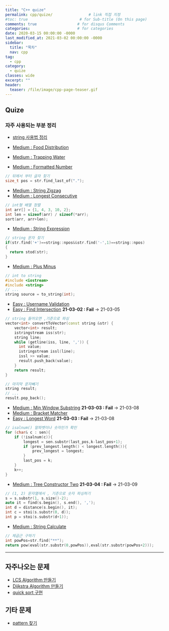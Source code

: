 ```yaml
---
title: "C++ quize"
permalink: cpp/quize/                # link 직접 지정
#toc: true                       # for Sub-title (On this page)
comments: true                  # for disqus Comments
categories:                     # for categories
date: 2020-03-15 00:00:00 -0000
last_modified_at: 2021-03-02 00:00:00 -0000
sidebar:
  title: "목차"
  nav: cpp
tag:
  - cpp
category:
  - quize
classes: wide
excerpt: ""
header:
  teaser: /file/image/cpp-page-teaser.gif
---
```


## Quize

### 자주 사용되는 부분 정리

* [string 사용법 정리](/cpp/quize/how-to-use-string/)

* [Medium : Food Distribution](/cpp/quize/food-distribution/)
* [Medium : Trapping Water](/cpp/quize/trapping-water/)
* [Medium : Formatted Number](/cpp/quize/formatted-number/)

```cpp
// 뒤에서 부터 글자 찾기
size_t pos = str.find_last_of(".");
```

* [Medium : String Zigzag](/cpp/quize/string-zigzag/)
* [Medium : Longest Consecutive](/cpp/quize/longest-consecutive/)

```cpp
// int형 배열 정렬
int arr[] = {1, 4, 3, 10, 2};
int len = sizeof(arr) / sizeof(*arr);
sort(arr, arr+len);
```

* [Medium : String Expression](/cpp/quize/string-expression/)

```cpp
// string 문자 찾기
if(str.find('+')==string::npos&&str.find('-',1)==string::npos)
{
  return stod(str);
}
```

* [Medium : Plus Minus](/cpp/quize/plus-minus/)

```cpp
// int to string
#include <iostream>
#include <string>
// ...
string source = to_string(int);
```

* [Easy : Username Validation](/cpp/quize/username-validation/)
* [Easy : Find Intersection](/cpp/quize/find-intersection/) **21-03-02 : Fail** -> 21-03-05

```cpp
// string 들어오면 ,기준으로 파싱
vector<int> convertToVector(const string &str) {
    vector<int> result;
    istringstream iss(str);
    string line;
    while (getline(iss, line, ',')) {
      int value;
      istringstream issl(line);
      issl >> value;
      result.push_back(value);
    }
    return result;
}
```

```cpp
// 마지막 문자빼기
string result;
// ...
result.pop_back();
```

* [Medium : Min Window Substring](/cpp/quize/min-window-substring/) **21-03-03 : Fail** -> 21-03-08
* [Medium : Bracket Matcher](/cpp/quize/brachet-matcher/) 
* [Easy : Longest Word](/cpp/quize/longest-word/) **21-03-03 : Fail** -> 21-03-08

```cpp
// isalnum() 알파벳이나 숫자인가 확인
for (char& c : sen){
    if (!isalnum(c)){
        longest = sen.substr(last_pos,k-last_pos+1);
        if (prev_longest.length() < longest.length()){
            prev_longest = longest;
        }
        last_pos = k;
    }
    k++;
}
```

* [Medium : Tree Constructor Two](/cpp/quize/tree-constructor-two/) **21-03-04 : Fail** -> 21-03-09

```cpp
// (1, 2) 문자열에서 , 기준으로 숫자 파싱하기
s = s.substr(1, s.size()-2);
auto it = find(s.begin(), s.end(), ',');
int d = distance(s.begin(), it);
int c = stoi(s.substr(0, d));
int p = stoi(s.substr(d+1));
```

* [Medium : String Calculate](/cpp/quize/string-calculate/)

```cpp
// 제곱근 구하기
int powPos=str.find("**");
return pow(eval(str.substr(0,powPos)),eval(str.substr(powPos+2)));
```

---

## 자주나오는 문제

* [LCS Algorithm 만들기](/cpp/quize/LSC/)
* [Dijkstra Algorithm 만들기](https://8bitscoding.github.io/C++-Dijkstra/)
* [quick sort 구현](/cpp/quize/quick-sort/)

## 기타 문제

* [pattern 찾기](https://8bitscoding.github.io/C++-Quize-pattern/)
